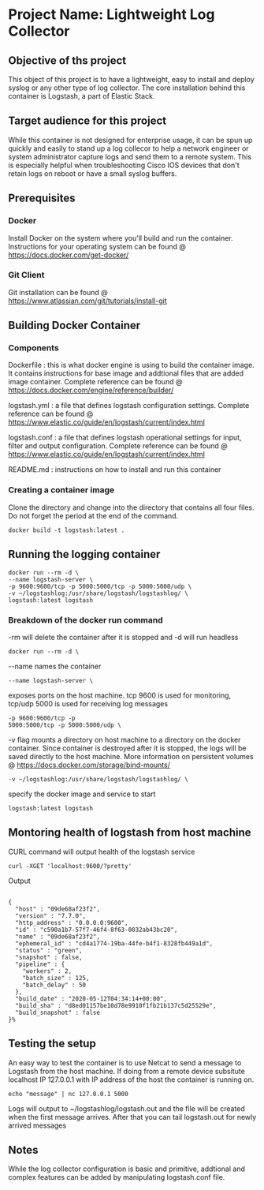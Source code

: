 # Project Name: Lightweight Log Collector

## Objective of ths project

This object of this project is to have a lightweight, easy to install and deploy syslog or any other type of log collector. The core installation behind this container is Logstash, a part of Elastic Stack. 

## Target audience for this project

While this container is not designed for enterprise usage, it can be spun up quickly and easily to stand up a log collecor to help a network engineer or system administrator capture logs and send them to a remote system. This is especially helpful when troubleshooting Cisco IOS devices that don't retain logs on reboot or have a small syslog buffers.

## Prerequisites

### Docker
Install Docker on the system where you'll build and run the container. Instructions for your operating system can be found @ <https://docs.docker.com/get-docker/>

### Git Client
Git installation can be found @ <https://www.atlassian.com/git/tutorials/install-git>


## Building Docker Container

### Components
Dockerfile 
:  this is what docker engine is using to build the container image. It contains instructions for base image and addtional files that are added image container. Complete reference can be found @ <https://docs.docker.com/engine/reference/builder/>

logstash.yml
:  a file that defines logstash configuration settings. Complete reference can be found @ <https://www.elastic.co/guide/en/logstash/current/index.html>

logstash.conf
:  a file that defines logstash operational settings for input, filter and output configuration. Complete reference can be found @ <https://www.elastic.co/guide/en/logstash/current/index.html>

README.md
:  instructions on how to install and run this container

### Creating a container image

Clone the directory and change into the directory that contains all four files. Do not forget the period at the end of the command.

<pre><code>docker build -t logstash:latest . </code></pre>

## Running the logging container

<pre><code>docker run --rm -d \
--name logstash-server \
-p 9600:9600/tcp -p 5000:5000/tcp -p 5000:5000/udp \
-v ~/logstashlog:/usr/share/logstash/logstashlog/ \
logstash:latest logstash </code></pre>

### Breakdown of the docker run command
-rm will delete the container after it is stopped and -d will run headless <pre><code>docker run --rm -d \ </code></pre> 
--name names the container <pre><code>--name logstash-server \ </code></pre> 
exposes ports on the host machine. tcp 9600 is used for monitoring, tcp/udp 5000 is used for receiving log messages <pre><code>-p 9600:9600/tcp -p 5000:5000/tcp -p 5000:5000/udp \ </code></pre> 
-v flag mounts a directory on host machine to a directory on the docker container. Since container is destroyed after it is stopped, the logs will be saved directly to the host machine. More information on persistent volumes @ <https://docs.docker.com/storage/bind-mounts/> <pre><code>-v ~/logstashlog:/usr/share/logstash/logstashlog/ \ </code></pre> 
specify the docker image and service to start <pre><code>logstash:latest logstash </code></pre> 

## Montoring health of logstash from host machine

CURL command will output health of the logstash service<pre><code>curl -XGET 'localhost:9600/?pretty'</code></pre>

Output
<pre><code>
{
  "host" : "09de68af23f2",
  "version" : "7.7.0",
  "http_address" : "0.0.0.0:9600",
  "id" : "c590a1b7-57f7-46f4-8f63-0032ab43bc20",
  "name" : "09de68af23f2",
  "ephemeral_id" : "cd4a1774-19ba-44fe-b4f1-8328fb449a1d",
  "status" : "green",
  "snapshot" : false,
  "pipeline" : {
    "workers" : 2,
    "batch_size" : 125,
    "batch_delay" : 50
  },
  "build_date" : "2020-05-12T04:34:14+00:00",
  "build_sha" : "d8ed01157be10d78e9910f1fb21b137c5d25529e",
  "build_snapshot" : false
}%
</code></pre>

## Testing the setup
An easy way to test the container is to use Netcat to send a message to Logstash from the host machine. If doing from a remote device subsitute localhost IP 127.0.0.1 with IP address of the host the container is running on.
<pre><code>echo "message" | nc 127.0.0.1 5000</code></pre> 

Logs will output to ~/logstashlog/logstash.out and the file will be created when the first message arrives. After that you can tail logstash.out for newly arrived messages

## Notes
While the log collector configuration is basic and primitive, addtional and complex features can be added by manipulating logstash.conf file. 